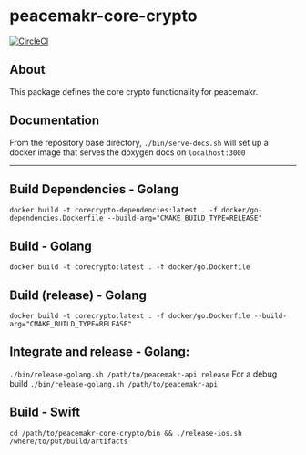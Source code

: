 # peacemakr-core-crypto
[![CircleCI](https://circleci.com/gh/notasecret/peacemakr-core-crypto/tree/master.svg?style=svg)](https://circleci.com/gh/notasecret/peacemakr-core-crypto/tree/master)

## About

This package defines the core crypto functionality for peacemakr.

## Documentation
From the repository base directory,
`./bin/serve-docs.sh` will set up a docker image that serves the doxygen docs on `localhost:3000`

---

## Build Dependencies - Golang
`docker build -t corecrypto-dependencies:latest . -f docker/go-dependencies.Dockerfile --build-arg="CMAKE_BUILD_TYPE=RELEASE"`

## Build - Golang
`docker build -t corecrypto:latest . -f docker/go.Dockerfile`
## Build (release) - Golang
`docker build -t corecrypto:latest . -f docker/go.Dockerfile --build-arg="CMAKE_BUILD_TYPE=RELEASE"`

## Integrate and release - Golang:
`./bin/release-golang.sh /path/to/peacemakr-api release`
For a debug build
`./bin/release-golang.sh /path/to/peacemakr-api`

## Build - Swift
`cd /path/to/peacemakr-core-crypto/bin && ./release-ios.sh /where/to/put/build/artifacts`
